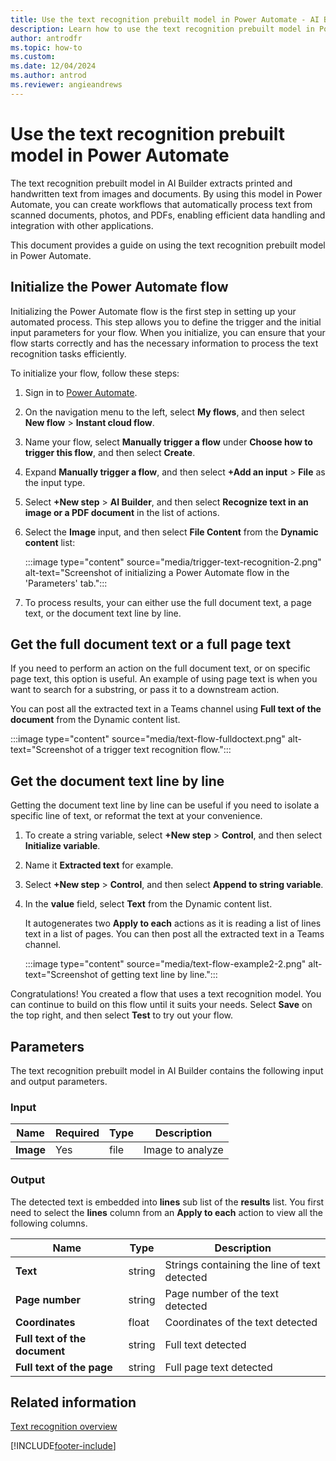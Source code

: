 ```yaml
---
title: Use the text recognition prebuilt model in Power Automate - AI Builder
description: Learn how to use the text recognition prebuilt model in Power Automate. 
author: antrodfr
ms.topic: how-to
ms.custom: 
ms.date: 12/04/2024
ms.author: antrod
ms.reviewer: angieandrews
---
```


# Use the text recognition prebuilt model in Power Automate

The text recognition prebuilt model in AI Builder extracts printed and handwritten text from images and documents. By using this model in Power Automate, you can create workflows that automatically process text from scanned documents, photos, and PDFs, enabling efficient data handling and integration with other applications.

This document provides a guide on using the text recognition prebuilt model in Power Automate.

## Initialize the Power Automate flow

Initializing the Power Automate flow is the first step in setting up your automated process. This step allows you to define the trigger and the initial input parameters for your flow. When you initialize, you can ensure that your flow starts correctly and has the necessary information to process the text recognition tasks efficiently.

To initialize your flow, follow these steps:

1. Sign in to [Power Automate](https://make.powerautomate.com/).
1. On the navigation menu to the left, select **My flows**, and then select **New flow** > **Instant cloud flow**.
1. Name your flow, select **Manually trigger a flow** under **Choose how to trigger this flow**, and then select **Create**.
1. Expand **Manually trigger a flow**, and then select **+Add an input** > **File** as the input type.
1. Select **+New step** > **AI Builder**, and then select **Recognize text in an image or a PDF document** in the list of actions.
1. Select the **Image** input, and then select **File Content** from the **Dynamic content** list:

    :::image type="content" source="media/trigger-text-recognition-2.png" alt-text="Screenshot of initializing a Power Automate flow in the 'Parameters' tab.":::

1. To process results, your can either use the full document text, a page text, or the document text line by line.

## Get the full document text or a full page text

If you need to perform an action on the full document text, or on specific page text, this option is useful. An example of using page text is when you want to search for a substring, or pass it to a downstream action.

You can post all the extracted text in a Teams channel using **Full text of the document** from the Dynamic content list.

:::image type="content" source="media/text-flow-fulldoctext.png" alt-text="Screenshot of a trigger text recognition flow.":::

## Get the document text line by line

Getting the document text line by line can be useful if you need to isolate a specific line of text, or reformat the text at your convenience.

1. To create a string variable, select **+New step** > **Control**, and then select **Initialize variable**.
1. Name it **Extracted text** for example.
1. Select **+New step** > **Control**, and then select **Append to string variable**.
1. In the **value** field, select **Text** from the Dynamic content list.

    It autogenerates two **Apply to each** actions as it is reading a list of lines text in a list of pages. You can then post all the extracted text in a Teams channel.

    :::image type="content" source="media/text-flow-example2-2.png" alt-text="Screenshot of getting text line by line.":::

Congratulations! You created a flow that uses a text recognition model. You can continue to build on this flow until it suits your needs. Select **Save** on the top right, and then select **Test** to try out your flow.

## Parameters

The text recognition prebuilt model in AI Builder contains the following input and output parameters.

### Input

|Name |Required |Type |Description |
|---------|---------|---------|---------|
|**Image** |Yes |file |Image to analyze|

### Output

The detected text is embedded into **lines** sub list of the **results** list. You first need to select the **lines** column from an **Apply to each** action to view all the following columns.

|Name |Type |Description |
|---------|---------|---------|
|**Text** |string |Strings containing the line of text detected |
|**Page number** |string |Page number of the text detected |
|**Coordinates** |float |Coordinates of the text detected |
|**Full text of the document** |string |Full text detected |
|**Full text of the page** |string |Full page text detected |

## Related information

[Text recognition overview](prebuilt-text-recognition.md)



[!INCLUDE[footer-include](includes/footer-banner.md)]
